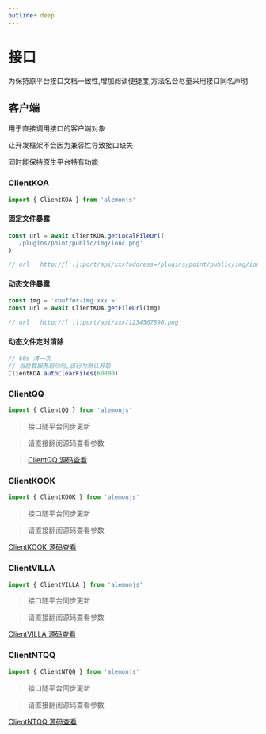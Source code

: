 ```yaml
---
outline: deep
---
```


# 接口

为保持原平台接口文档一致性,增加阅读便捷度,方法名会尽量采用接口同名声明

## 客户端

用于直接调用接口的客户端对象

让开发框架不会因为兼容性导致接口缺失

同时能保持原生平台特有功能

### ClientKOA

```ts
import { ClientKOA } from 'alemonjs'
```

#### 固定文件暴露

```ts
const url = await ClientKOA.getLocalFileUrl(
  '/plugins/point/public/img/ionc.png'
)

// url   http://[::]:port/api/xxx?address=/plugins/point/public/img/ionc.png
```

#### 动态文件暴露

```ts
const img = '<buffer-img xxx >'
const url = await ClientKOA.getFileUrl(img)

// url   http://[::]:port/api/xxx/1234567890.png
```

#### 动态文件定时清除

```ts
// 60s 清一次
// 当挂载服务启动时,该行为默认开启
ClientKOA.autoClearFiles(60000)
```

### ClientQQ

```ts
import { ClientQQ } from 'alemonjs'
```

> 接口随平台同步更新

> 请直接翻阅源码查看参数

> [ClientQQ 源码查看](https://github.com/ningmengchongshui/alemonjs/blob/main/src/qq/sdk/)

### ClientKOOK

```ts
import { ClientKOOK } from 'alemonjs'
```

> 接口随平台同步更新

> 请直接翻阅源码查看参数

[ClientKOOK 源码查看](https://github.com/ningmengchongshui/alemonjs/blob/main/src/kook/sdk/)

### ClientVILLA

```ts
import { ClientVILLA } from 'alemonjs'
```

> 接口随平台同步更新

> 请直接翻阅源码查看参数

[ClientVILLA 源码查看](https://github.com/ningmengchongshui/alemonjs/blob/main/src/villa/sdk/)

### ClientNTQQ

```ts
import { ClientNTQQ } from 'alemonjs'
```

> 接口随平台同步更新

> 请直接翻阅源码查看参数

[ClientNTQQ 源码查看](https://github.com/ningmengchongshui/alemonjs/blob/main/src/ntqq/sdk/)
